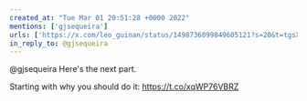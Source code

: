 ```yaml
---
created_at: "Tue Mar 01 20:51:28 +0000 2022"
mentions: ['gjsequeira']
urls: ['https://x.com/leo_guinan/status/1498736099849605121?s=20&t=tgsXjm-GgEbfLOVoU8Xd_Q']
in_reply_to: @gjsequeira
---
```


@gjsequeira Here's the next part.

Starting with why you should do it:
https://t.co/xqWP76VBRZ